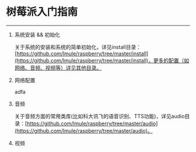 # 树莓派入门指南
-----
1. 系统安装 && 初始化

	关于系统的安装和系统的简单初始化，详见install目录：[https://github.com/lmule/raspberry/tree/master/install](https://github.com/lmule/raspberry/tree/master/install)，更多的配置（如网络、音频、视频等）详见其他目录。

2. 网络配置

	adfa

3. 音频

    关于音频方面的常用类库(比如科大讯飞的语音识别、TTS功能)，详见audio目录：[https://github.com/lmule/raspberry/tree/master/audio](https://github.com/lmule/raspberry/tree/master/audio)。
4. 视频
